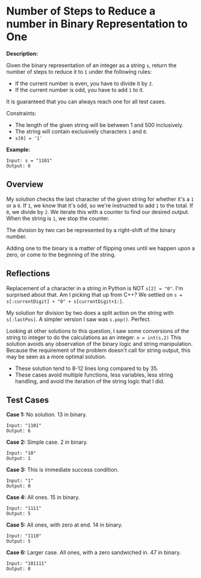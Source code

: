 # Number of Steps to Reduce a number in Binary Representation to One

**Description:**

Given the binary representation of an integer as a string `s`, return the number of steps to reduce it to `1` under the following rules:

- If the current number is even, you have to divide it by `2`.
- If the current number is odd, you have to add `1` to it.

It is guaranteed that you can always reach one for all test cases.

Constraints: 
- The length of the given string will be between 1 and 500 inclusively. 
- The string will contain exclusively characters `1` and `0`. 
- `s[0] = '1'`

**Example:**
```
Input: s = "1101"
Output: 6
```

## Overview

My solution checks the last character of the given string for whether it's a `1` or a `0`. If `1`, we know that it's odd, so we're instructed to add `1` to the total. If `0`, we divide by `2`. We iterate this with a counter to find our desired output. When the string is `1`, we stop the counter.

The division by two can be represented by a right-shift of the binary number.

Adding one to the binary is a matter of flipping ones until we happen upon a zero, or come to the beginning of the string.

## Reflections

Replacement of a character in a string in Python is NOT `s[2] = "0"`. I'm surprised about that. Am I picking that up from C++? We settled on `s = s[:currentDigit] + "0" + s[currentDigit+1:]`.

My solution for division by two does a split action on the string with `s[:lastPos]`. A simpler version I saw was `s.pop()`. Perfect.

Looking at other solutions to this question, I saw some conversions of the string to integer to do the calculations as an integer. `n = int(s,2)` This solution avoids any observation of the binary logic and string manipulation. Because the requirement of the problem doesn't call for string output, this may be seen as a more optimal solution.
- These solution tend to 8-12 lines long compared to by 35.
- These cases avoid multiple functions, less variables, less string handling, and avoid the iteration of the string logic that I did.

## Test Cases

**Case 1:** No solution. 13 in binary.
```
Input: "1101"
Output: 6
```

**Case 2:** Simple case. 2 in binary.
```
Input: "10"
Output: 1
```

**Case 3:** This is immediate success condition.
```
Input: "1"
Output: 0
```

**Case 4:** All ones. 15 in binary.
```
Input: "1111"
Output: 5
```

**Case 5:** All ones, with zero at end. 14 in binary.
```
Input: "1110"
Output: 5
```

**Case 6:** Larger case. All ones, with a zero sandwiched in. 47 in binary.
```
Input: "101111"
Output: 8
```